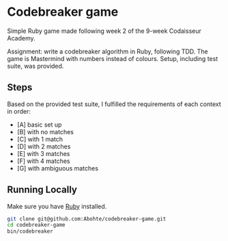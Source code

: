 # Codebreaker game

Simple Ruby game made following week 2 of the 9-week Codaisseur Academy.

Assignment: write a codebreaker algorithm in Ruby, following TDD. The game is Mastermind with numbers instead of colours. Setup, including test suite, was provided.

## Steps

Based on the provided test suite, I fulfilled the requirements of each context in order:

- [A] basic set up  
- [B] with no matches  
- [C] with 1 match  
- [D] with 2 matches  
- [E] with 3 matches  
- [F] with 4 matches  
- [G] with ambiguous matches  

## Running Locally

Make sure you have [Ruby](https://www.ruby-lang.org/en/) installed.

```bash
git clone git@github.com:Abohte/codebreaker-game.git
cd codebreaker-game
bin/codebreaker
```
